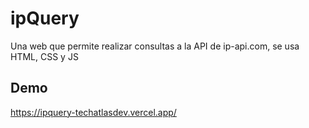 # ipQuery
Una web que permite realizar consultas a la API de ip-api.com, se usa HTML, CSS y JS

## Demo
https://ipquery-techatlasdev.vercel.app/
